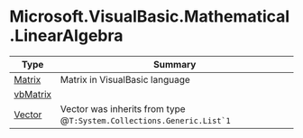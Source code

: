 ﻿
# Microsoft.VisualBasic.Mathematical.LinearAlgebra

|Type|Summary|
|----|-------|
|[Matrix](./Matrix.md)|Matrix in VisualBasic language|
|[vbMatrix](./vbMatrix.md)||
|[Vector](./Vector.md)|Vector was inherits from type @``T:System.Collections.Generic.List`1``|

